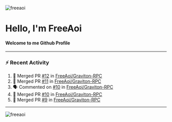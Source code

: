 <p align="left"> <img src="https://komarev.com/ghpvc/?username=freeaoi" alt="freeaoi" /> </p>
<h1>Hello, I'm FreeAoi</h1> <h4>Welcome to me Github Profile</h4>
<hr>

### :zap: Recent Activity

<!--START_SECTION:activity-->
1. 🎉 Merged PR [#12](https://github.com//FreeAoi/Graviton-RPC/pull/12) in [FreeAoi/Graviton-RPC](https://github.com//FreeAoi/Graviton-RPC)
2. 🎉 Merged PR [#11](https://github.com//FreeAoi/Graviton-RPC/pull/11) in [FreeAoi/Graviton-RPC](https://github.com//FreeAoi/Graviton-RPC)
3. 🗣 Commented on [#10](https://github.com//FreeAoi/Graviton-RPC/issues/10) in [FreeAoi/Graviton-RPC](https://github.com//FreeAoi/Graviton-RPC)
4. 🎉 Merged PR [#10](https://github.com//FreeAoi/Graviton-RPC/pull/10) in [FreeAoi/Graviton-RPC](https://github.com//FreeAoi/Graviton-RPC)
5. 🎉 Merged PR [#9](https://github.com//FreeAoi/Graviton-RPC/pull/9) in [FreeAoi/Graviton-RPC](https://github.com//FreeAoi/Graviton-RPC)
<!--END_SECTION:activity-->

---

<img align="center" src="https://github-readme-stats.vercel.app/api?username=freeaoi&show_icons=true" alt="freeaoi" />
